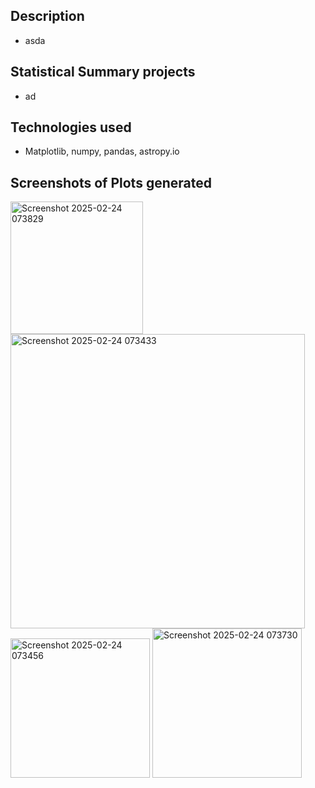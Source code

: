 ## Description
- asda

## Statistical Summary projects
- ad

## Technologies used
- Matplotlib, numpy, pandas, astropy.io
  
## Screenshots of Plots generated

<img width="212" alt="Screenshot 2025-02-24 073829" src="https://github.com/user-attachments/assets/407a530a-2dfa-4a25-b010-493805dc240c" />
<img width="471" alt="Screenshot 2025-02-24 073433" src="https://github.com/user-attachments/assets/aa6bef9e-f80c-44f3-8d08-4e1b94b35145" />
<img width="223" alt="Screenshot 2025-02-24 073456" src="https://github.com/user-attachments/assets/c888e14d-cc1a-45b5-a0d5-855a074b9677" />
<img width="239" alt="Screenshot 2025-02-24 073730" src="https://github.com/user-attachments/assets/12f165a9-a3ae-48b0-8c13-360d870ae2c6" />
